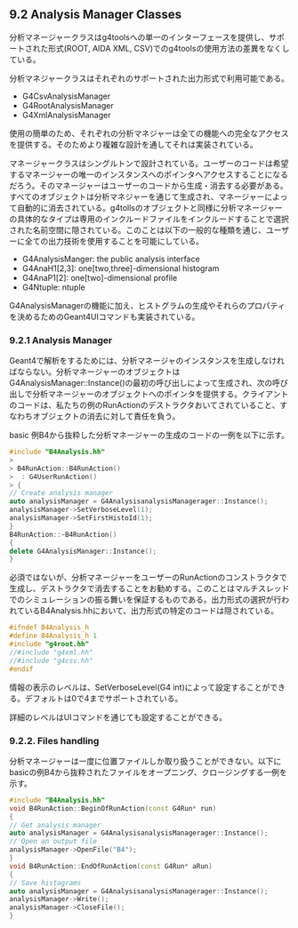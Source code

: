 ## 9.2 Analysis Manager Classes
分析マネージャークラスはg4toolsへの単一のインターフェースを提供し、サポートされた形式(ROOT, AIDA XML, CSV)でのg4toolsの使用方法の差異をなくしている。

分析マネジャークラスはそれぞれのサポートされた出力形式で利用可能である。

- G4CsvAnalysisManager
- G4RootAnalysisManager
- G4XmlAnalysisManager

使用の簡単のため、それぞれの分析マネジャーは全ての機能への完全なアクセスを提供する。そのためより複雑な設計を通してそれは実装されている。

マネージャークラスはシングルトンで設計されている。ユーザーのコードは希望するマネージャーの唯一のインスタンスへのポインタへアクセスすることになるだろう。そのマネージャーはユーザーのコードから生成・消去する必要がある。すべてのオブジェクトは分析マネジャーを通じて生成され、マネージャーによって自動的に消去されている。g4tollsのオブジェクトと同様に分析マネージャーの具体的なタイプは専用のインクルードファイルをインクルードすることで選択された名前空間に隠されている。このことは以下の一般的な種類を通じ、ユーザーに全ての出力技術を使用することを可能にしている。

- G4AnalysisManger: the public analysis interface
- G4AnaH1[2,3]: one[two,three]-dimensional histogram
- G4AnaP1[2]: one[two]-dimensional profile
- G4Ntuple: ntuple

G4AnalysisManagerの機能に加え、ヒストグラムの生成やそれらのプロパティを決めるためのGeant4UIコマンドも実装されている。

### 9.2.1 Analysis Manager
Geant4で解析をするためには、分析マネージャのインスタンスを生成しなければならない。分析マネージャーのオブジェクトはG4AnalysisManager::Instance()の最初の呼び出しによって生成され、次の呼び出しで分析マネージャーのオブジェクトへのポインタを提供する。クライアントのコードは、私たちの例のRunActionのデストラクタおいてされていること、すなわちオブジェクトの消去に対して責任を負う。

basic 例B4から抜粋した分析マネージャーの生成のコードの一例を以下に示す。
```C++
#include "B4Analysis.hh"  
>   
> B4RunAction::B4RunAction()  
>  : G4UserRunAction()  
> {  
// Create analysis manager  
auto analysisManager = G4AnalysisanalysisManagerager::Instance();  
analysisManager->SetVerboseLevel(1);  
analysisManager->SetFirstHistoId(1);  
}
B4RunAction::~B4RunAction()
{
delete G4AnalysisManager::Instance();  
}
```
必須ではないが、分析マネージャーをユーザーのRunActionのコンストラクタで生成し、デストラクタで消去することをお勧めする。このことはマルチスレッドでのシミュレーションの振る舞いを保証するものである。出力形式の選択が行われているB4Analysis.hhにおいて、出力形式の特定のコードは隠されている。

```C++
#ifndef B4Analysis_h  
#define B4Analysis_h 1  
#include "g4root.hh"  
//#include "g4xml.hh"  
//#include "g4csv.hh"  
#endif  
```
情報の表示のレベルは、SetVerboseLevel(G4 int)によって設定することができる。デフォルトは0で4までサポートされている。

詳細のレベルはUIコマンドを通じても設定することができる。

### 9.2.2. Files handling
分析マネージャーは一度に位置ファイルしか取り扱うことができない。以下にbasicの例B4から抜粋されたファイルをオープニング、クロージングする一例を示す。
```C++
#include "B4Analysis.hh"  
void B4RunAction::BeginOfRunAction(const G4Run* run)  
{  
// Get analysis manager  
auto analysisManager = G4AnalysisanalysisManagerager::Instance();  
// Open an output file  
analysisManager->OpenFile("B4");  
}  
void B4RunAction::EndOfRunAction(const G4Run* aRun)  
{  
// Save histograms  
auto analysisManager = G4AnalysisanalysisManagerager::Instance();  
analysisManager->Write();  
analysisManager->CloseFile();  
}  

```

